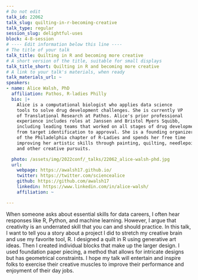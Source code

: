 ```yaml
---
# Do not edit
talk_id: 22062
talk_slug: quilting-in-r-becoming-creative
talk_type: regular
session_slug: delightful-uses
block: 4-8-session
# ---- Edit information below this line ----
# The title of your talk
talk_title: Quilting in R and becoming more creative
# A short version of the title, suitable for small displays
talk_title_short: Quilting in R and becoming more creative
# A link to your talk's materials, when ready
talk_materials_url: ~
speakers:
- name: Alice Walsh, PhD
  affiliation: Pathos, R-ladies Philly
  bio: |+
    Alice is a computational biologist who applies data science
    tools to solve drug development challenges. She is currently VP
    of Translational Research at Pathos. Alice's prior professional
    experience includes roles at Janssen and Bristol Myers Squibb,
    including leading teams that worked on all stages of drug development,
    from target identification to approval. She is a founding organizer
    of the Philadelphia chapter of R-Ladies and spends her free time
    improving her artistic skills through painting, quilting, needlepoint,
    and other creative pursuits.

  photo: /assets/img/2022conf/_talks/22062_alice-walsh-phd.jpg
  url:
    webpage: https://awalsh17.github.io/
    twitter: https://twitter.com/sciencealice
    github: https://github.com/awalsh17
    linkedin: https://www.linkedin.com/in/alice-walsh/
    affiliation: ~

---
```


<!-- ABSTRACT ----
Please write abstract below. You may use simple markdown (links, code style, bold, italics)
-->

When someone asks about essential skills for data careers, I often hear
responses like R, Python, and machine learning. However, I argue that creativity
is an underrated skill that you can and should practice. In this talk, I want
to tell you a story about a project I did to stretch my creative brain and use
my favorite tool, R. I designed a quilt in R using generative art ideas. Then
I created individual blocks that make up the larger design. I used foundation
paper piecing, a method that allows for intricate designs but has geometrical
constraints. I hope my talk will entertain and inspire folks to exercise their
creative muscles to improve their performance and enjoyment of their day jobs.
